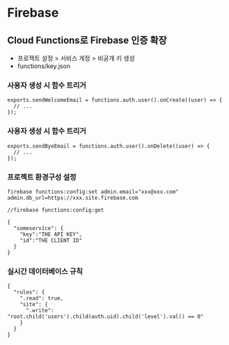 # Firebase

## Cloud Functions로 Firebase 인증 확장

- 프로젝트 설정 > 서비스 게정 > 비공개 키 생성
- functions/key.json

### 사용자 생성 시 함수 트리거
```
exports.sendWelcomeEmail = functions.auth.user().onCreate((user) => {
  // ...
});
```

### 사용자 생성 시 함수 트리거
```
exports.sendByeEmail = functions.auth.user().onDelete((user) => {
  // ...
});
```

### 프로젝트 환경구성 설정
```
firebase functions:config:set admin.email="xxx@xxx.com" admin.db_url=https://xxx.site.firebase.com
```
```
//firebase functions:config:get

{
  "someservice": {
    "key":"THE API KEY",
    "id":"THE CLIENT ID"
  }
}
```
### 실시간 데이터베이스 규칙
```
{
  "rules": {
    ".read": true,
    "site": {
      ".write": "root.child('users').child(auth.uid).child('level').val() == 0"
    }
  }
}
```
